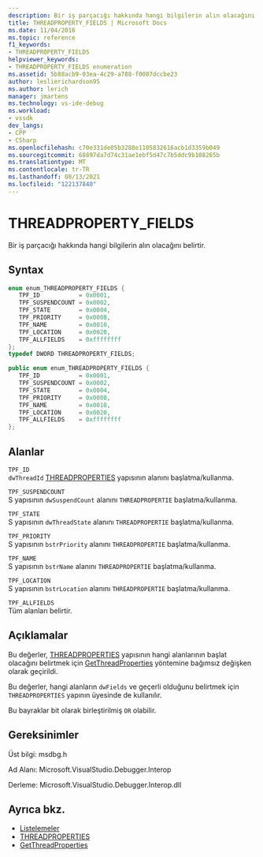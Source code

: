 ```yaml
---
description: Bir iş parçacığı hakkında hangi bilgilerin alın olacağını belirtir.
title: THREADPROPERTY_FIELDS | Microsoft Docs
ms.date: 11/04/2016
ms.topic: reference
f1_keywords:
- THREADPROPERTY_FIELDS
helpviewer_keywords:
- THREADPROPERTY_FIELDS enumeration
ms.assetid: 5b88acb9-03ea-4c29-a788-f0087dccbe23
author: leslierichardson95
ms.author: lerich
manager: jmartens
ms.technology: vs-ide-debug
ms.workload:
- vssdk
dev_langs:
- CPP
- CSharp
ms.openlocfilehash: c70e331de05b3288e1105832616acb1d3359b049
ms.sourcegitcommit: 68897da7d74c31ae1ebf5d47c7b5ddc9b108265b
ms.translationtype: MT
ms.contentlocale: tr-TR
ms.lasthandoff: 08/13/2021
ms.locfileid: "122137840"
---
```

# <a name="threadproperty_fields"></a>THREADPROPERTY_FIELDS
Bir iş parçacığı hakkında hangi bilgilerin alın olacağını belirtir.

## <a name="syntax"></a>Syntax

```cpp
enum enum_THREADPROPERTY_FIELDS { 
   TPF_ID           = 0x0001,
   TPF_SUSPENDCOUNT = 0x0002,
   TPF_STATE        = 0x0004,
   TPF_PRIORITY     = 0x0008,
   TPF_NAME         = 0x0010,
   TPF_LOCATION     = 0x0020,
   TPF_ALLFIELDS    = 0xffffffff
};
typedef DWORD THREADPROPERTY_FIELDS;
```

```csharp
public enum enum_THREADPROPERTY_FIELDS { 
   TPF_ID           = 0x0001,
   TPF_SUSPENDCOUNT = 0x0002,
   TPF_STATE        = 0x0004,
   TPF_PRIORITY     = 0x0008,
   TPF_NAME         = 0x0010,
   TPF_LOCATION     = 0x0020,
   TPF_ALLFIELDS    = 0xffffffff
};
```

## <a name="fields"></a>Alanlar
 `TPF_ID`\
 `dwThreadId` [THREADPROPERTIES](../../../extensibility/debugger/reference/threadproperties.md) yapısının alanını başlatma/kullanma.

 `TPF_SUSPENDCOUNT`\
 S yapısının `dwSuspendCount` alanını `THREADPROPERTIE` başlatma/kullanma.

 `TPF_STATE`\
 S yapısının `dwThreadState` alanını `THREADPROPERTIE` başlatma/kullanma.

 `TPF_PRIORITY`\
 S yapısının `bstrPriority` alanını `THREADPROPERTIE` başlatma/kullanma.

 `TPF_NAME`\
 S yapısının `bstrName` alanını `THREADPROPERTIE` başlatma/kullanma.

 `TPF_LOCATION`\
 S yapısının `bstrLocation` alanını `THREADPROPERTIE` başlatma/kullanma.

 `TPF_ALLFIELDS`\
 Tüm alanları belirtir.

## <a name="remarks"></a>Açıklamalar
 Bu değerler, [THREADPROPERTIES](../../../extensibility/debugger/reference/threadproperties.md) yapısının hangi alanlarının başlat olacağını belirtmek için [GetThreadProperties](../../../extensibility/debugger/reference/idebugthread2-getthreadproperties.md) yöntemine bağımsız değişken olarak geçirildi.

 Bu değerler, hangi alanların `dwFields` ve geçerli olduğunu belirtmek için `THREADPROPERTIES` yapının üyesinde de kullanılır.

 Bu bayraklar bit olarak birleştirilmiş `OR` olabilir.

## <a name="requirements"></a>Gereksinimler
 Üst bilgi: msdbg.h

 Ad Alanı: Microsoft.VisualStudio.Debugger.Interop

 Derleme: Microsoft.VisualStudio.Debugger.Interop.dll

## <a name="see-also"></a>Ayrıca bkz.
- [Listelemeler](../../../extensibility/debugger/reference/enumerations-visual-studio-debugging.md)
- [THREADPROPERTIES](../../../extensibility/debugger/reference/threadproperties.md)
- [GetThreadProperties](../../../extensibility/debugger/reference/idebugthread2-getthreadproperties.md)
